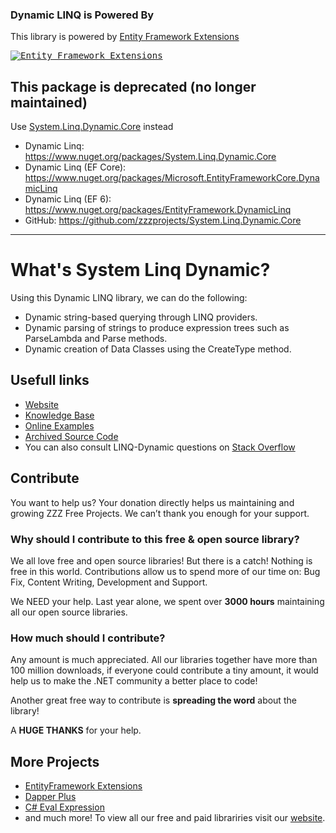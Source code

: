 ### Dynamic LINQ is Powered By

This library is powered by [Entity Framework Extensions](https://entityframework-extensions.net/?z=github&y=system-linq-dynamic)

<a href="https://entityframework-extensions.net/?z=github&y=system-linq-dynamic">
<kbd>
<img src="https://zzzprojects.github.io/images/logo/entityframework-extensions-pub.jpg" alt="Entity Framework Extensions" />
</kbd>
</a>

## This package is deprecated (no longer maintained)

Use [System.Linq.Dynamic.Core](https://github.com/zzzprojects/System.Linq.Dynamic.Core) instead

- Dynamic Linq: https://www.nuget.org/packages/System.Linq.Dynamic.Core
- Dynamic Linq (EF Core): https://www.nuget.org/packages/Microsoft.EntityFrameworkCore.DynamicLinq
- Dynamic Linq (EF 6): https://www.nuget.org/packages/EntityFramework.DynamicLinq
- GitHub: https://github.com/zzzprojects/System.Linq.Dynamic.Core

---

# What's System Linq Dynamic?

Using this Dynamic LINQ library, we can do the following:

- Dynamic string-based querying through LINQ providers.
- Dynamic parsing of strings to produce expression trees such as ParseLambda and Parse methods.
- Dynamic creation of Data Classes using the CreateType method.

## Usefull links

- [Website](https://dynamic-linq.net/)
- [Knowledge Base](https://dynamic-linq.net/knowledge-base)
- [Online Examples](https://dynamic-linq.net/online-examples) 
- [Archived Source Code](https://github.com/zzzprojects/System.Linq.Dynamic/tree/archived)
-  You can also consult LINQ-Dynamic questions on 
[Stack Overflow](https://stackoverflow.com/questions/tagged/dynamic-linq) 

## Contribute

You want to help us? 
Your donation directly helps us maintaining and growing ZZZ Free Projects. We can’t thank you enough for your support.

### Why should I contribute to this free & open source library?
We all love free and open source libraries!
But there is a catch! Nothing is free in this world.
Contributions allow us to spend more of our time on: Bug Fix, Content Writing, Development and Support.

We NEED your help. Last year alone, we spent over **3000 hours** maintaining all our open source libraries.

### How much should I contribute?
Any amount is much appreciated. All our libraries together have more than 100 million downloads, if everyone could contribute a tiny amount, it would help us to make the .NET community a better place to code!

Another great free way to contribute is  **spreading the word** about the library!
 
A **HUGE THANKS** for your help.

## More Projects

- [EntityFramework Extensions](https://entityframework-extensions.net/)
- [Dapper Plus](https://dapper-plus.net/)
- [C# Eval Expression](https://eval-expression.net/)
- and much more! 
To view all our free and paid librariries visit our [website](https://zzzprojects.com/).
